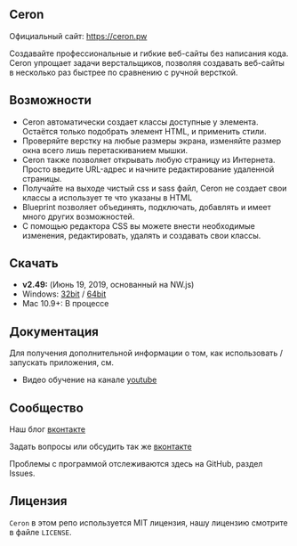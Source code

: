 ## Ceron

Официальный сайт: https://ceron.pw

Создавайте профессиональные и гибкие веб-сайты без написания кода. Ceron упрощает задачи верстальщиков, позволяя создавать веб-сайты в несколько раз быстрее по сравнению с ручной версткой.


## Возможности

* Ceron автоматически создает классы доступные у элемента. Остаётся только подобрать элемент HTML, и применить стили.
* Проверяйте верстку на любые размеры экрана, изменяйте размер окна всего лишь перетаскиванием мышки.
* Ceron также позволяет открывать любую страницу из Интернета. Просто введите URL-адрес и начните редактирование удаленной страницы.
* Получайте на выходе чистый css и sass файл, Ceron не создает свои классы а использует те что указаны в HTML
* Blueprint позволяет объединять, подключать, добавлять и имеет много других возможностей.
* С помощью редактора CSS вы можете внести необходимые изменения, редактировать, удалять и создавать свои классы.

## Скачать
* **v2.49:** (Июнь 19, 2019, основанный на NW.js) 
 * Windows: [32bit](https://ceron.pw/setup/win/32/ceron.exe) / [64bit](https://ceron.pw/setup/win/64/ceron.exe)
 * Mac 10.9+: В процессе

## Документация

Для получения дополнительной информации о том, как использовать / запускать приложения, см.

* Видео обучение на канале [youtube](https://www.youtube.com/channel/UCILNJDfu_frGFXJTPYxjrtQ)

## Сообщество

Наш блог [вконтакте](https://vk.com/ceron_app)

Задать вопросы или обсудить так же [вконтакте](https://vk.com/board162277058)

Проблемы с программой отслеживаются здесь на GitHub, раздел Issues.

## Лицензия

`Ceron` в этом репо используется MIT лицензия, нашу лицензию смотрите в файле `LICENSE`.

